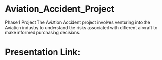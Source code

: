 # Aviation_Accident_Project
 Phase 1 Project
 The Aviation Accident project involves venturing into the Aviation industry to understand the risks associated with different aircraft to make informed purchasing decisions. 

# Presentation Link:
 
